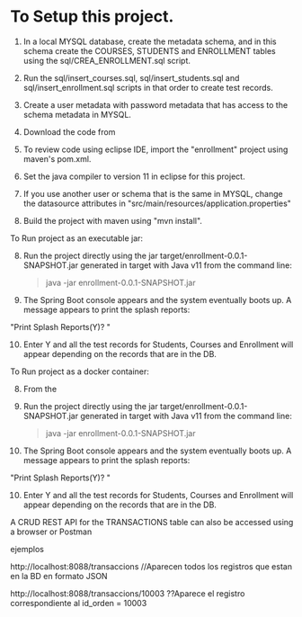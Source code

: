 # To Setup this project.

1. In a local MYSQL database, create the metadata schema, and in this schema create the COURSES, STUDENTS and ENROLLMENT tables using the sql/CREA_ENROLLMENT.sql script.
 
2. Run the sql/insert_courses.sql, sql/insert_students.sql and sql/insert_enrollment.sql scripts in that order to create test records.

3. Create a user metadata with password metadata that has access to the schema metadata in MYSQL.

4. Download the code from 

4. To review code using eclipse IDE, import the "enrollment" project using maven's pom.xml.

5. Set the java compiler to version 11 in eclipse for this project.

6. If you use another user or schema that is the same in MYSQL, change the datasource attributes in "src/main/resources/application.properties"

7. Build the project with maven using "mvn install".


To Run project as an executable jar: 


8. Run the project directly using the jar target/enrollment-0.0.1-SNAPSHOT.jar generated in target with Java v11 from the command line:

	>java -jar enrollment-0.0.1-SNAPSHOT.jar

9. The Spring Boot console appears and the system eventually boots up. A message appears to print the splash reports:

"Print Splash Reports(Y)? "

10. Enter Y and all the test records for Students, Courses and Enrollment will appear depending on the records that are in the DB.

To Run project as a docker container:

8. From the  


8. Run the project directly using the jar target/enrollment-0.0.1-SNAPSHOT.jar generated in target with Java v11 from the command line:

	>java -jar enrollment-0.0.1-SNAPSHOT.jar

9. The Spring Boot console appears and the system eventually boots up. A message appears to print the splash reports:

"Print Splash Reports(Y)? "

10. Enter Y and all the test records for Students, Courses and Enrollment will appear depending on the records that are in the DB.

A CRUD REST API for the TRANSACTIONS table can also be accessed using a browser or Postman

ejemplos

http://localhost:8088/transaccions //Aparecen todos los registros que estan en la BD en formato JSON

http://localhost:8088/transaccions/10003  ??Aparece el registro correspondiente al id_orden = 10003
